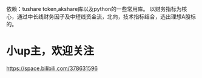 依赖：tushare token,akshare库以及python的一些常用库。
以财务指标为核心，通过中长线财务因子及中短线资金流，北向，技术指标结合，选出理想A股标的。

# 小up主，欢迎关注
https://space.bilibili.com/378631596
